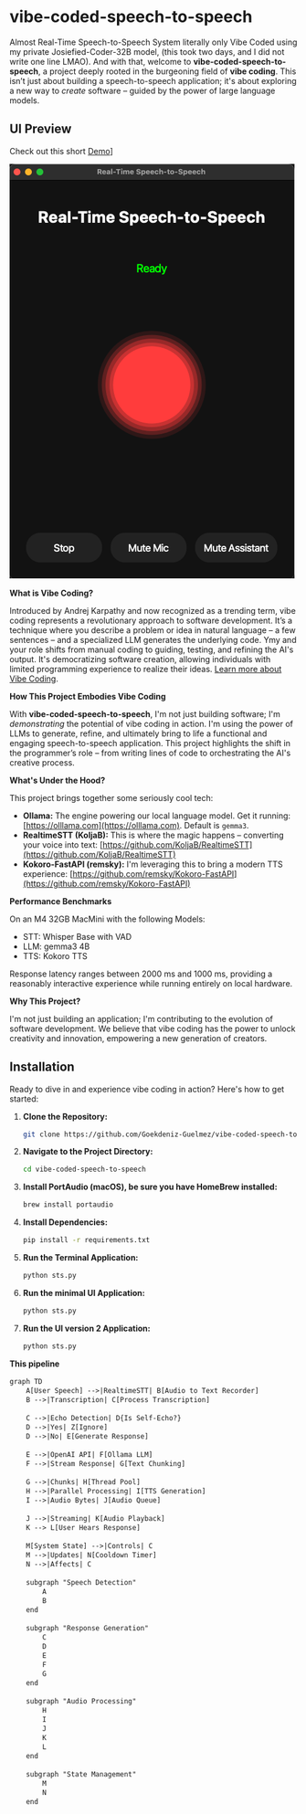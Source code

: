 # vibe-coded-speech-to-speech

Almost Real-Time Speech-to-Speech System literally only Vibe Coded using my private Josiefied-Coder-32B model, (this took two days, and I did not write one line LMAO). And with that, welcome to **vibe-coded-speech-to-speech**, a project deeply rooted in the burgeoning field of **vibe coding**. This isn’t just about building a speech-to-speech application; it's about exploring a new way to *create* software – guided by the power of large language models.

## UI Preview

Check out this short [Demo](./assets/demo.mov)]

![Speech-to-Speech UI Screenshot](./assets/ui-screenshot-assistant-talking.png)

**What is Vibe Coding?**

Introduced by Andrej Karpathy and now recognized as a trending term, vibe coding represents a revolutionary approach to software development. It’s a technique where you describe a problem or idea in natural language – a few sentences – and a specialized LLM generates the underlying code. Ymy and your role shifts from manual coding to guiding, testing, and refining the AI's output. It's democratizing software creation, allowing individuals with limited programming experience to realize their ideas. [Learn more about Vibe Coding](https://en.wikipedia.org/wiki/Vibe_coding).

**How This Project Embodies Vibe Coding**

With **vibe-coded-speech-to-speech**, I'm not just building software; I'm *demonstrating* the potential of vibe coding in action. I'm using the power of LLMs to generate, refine, and ultimately bring to life a functional and engaging speech-to-speech application. This project highlights the shift in the programmer’s role – from writing lines of code to orchestrating the AI's creative process.

**What's Under the Hood?**

This project brings together some seriously cool tech:

*  **Ollama:** The engine powering our local language model. Get it running: [https://olllama.com](https://olllama.com). Default is `gemma3`.
*  **RealtimeSTT (KoljaB):** This is where the magic happens – converting your voice into text: [https://github.com/KoljaB/RealtimeSTT](https://github.com/KoljaB/RealtimeSTT)
*  **Kokoro-FastAPI (remsky):** I'm leveraging this to bring a modern TTS experience: [https://github.com/remsky/Kokoro-FastAPI](https://github.com/remsky/Kokoro-FastAPI)

**Performance Benchmarks**

On an M4 32GB MacMini with the following Models:
- STT: Whisper Base with VAD
- LLM: gemma3 4B
- TTS: Kokoro TTS

Response latency ranges between 2000 ms and 1000 ms, providing a reasonably interactive experience while running entirely on local hardware.

**Why This Project?**

I'm not just building an application; I'm contributing to the evolution of software development.  We believe that vibe coding has the power to unlock creativity and innovation, empowering a new generation of creators.

## **Installation**

Ready to dive in and experience vibe coding in action? Here's how to get started:

1.  **Clone the Repository:**
    ```bash
    git clone https://github.com/Goekdeniz-Guelmez/vibe-coded-speech-to-speech.git
    ```

2.  **Navigate to the Project Directory:**
    ```bash
    cd vibe-coded-speech-to-speech
    ```

3.  **Install PortAudio (macOS), be sure you have HomeBrew installed:**
    ```bash
    brew install portaudio
    ```

4.  **Install Dependencies:**
    ```bash
    pip install -r requirements.txt
    ```

5.  **Run the Terminal Application:**
    ```bash
    python sts.py
    ```

6.  **Run the minimal UI Application:**
    ```bash
    python sts.py
    ```

6.  **Run the UI version 2 Application:**
    ```bash
    python sts.py
    ```

**This pipeline**

```mermaid
graph TD
    A[User Speech] -->|RealtimeSTT| B[Audio to Text Recorder]
    B -->|Transcription| C[Process Transcription]
    
    C -->|Echo Detection| D{Is Self-Echo?}
    D -->|Yes| Z[Ignore]
    D -->|No| E[Generate Response]
    
    E -->|OpenAI API| F[Ollama LLM]
    F -->|Stream Response| G[Text Chunking]
    
    G -->|Chunks| H[Thread Pool]
    H -->|Parallel Processing| I[TTS Generation]
    I -->|Audio Bytes| J[Audio Queue]
    
    J -->|Streaming| K[Audio Playback]
    K --> L[User Hears Response]
    
    M[System State] -->|Controls| C
    M -->|Updates| N[Cooldown Timer]
    N -->|Affects| C
    
    subgraph "Speech Detection"
        A
        B
    end
    
    subgraph "Response Generation"
        C
        D
        E
        F
        G
    end
    
    subgraph "Audio Processing"
        H
        I
        J
        K
        L
    end
    
    subgraph "State Management"
        M
        N
    end
```